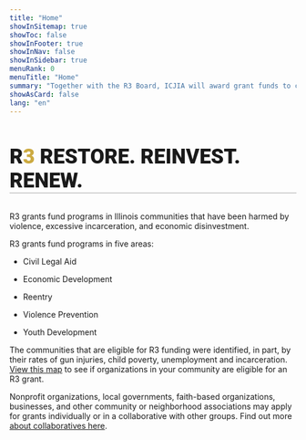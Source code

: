 ```yaml
---
title: "Home"
showInSitemap: true
showToc: false
showInFooter: true
showInNav: false
showInSidebar: true
menuRank: 0
menuTitle: "Home"
summary: "Together with the R3 Board, ICJIA will award grant funds to community organizations that support economic development, provide violence prevention and reentry services, and offer youth development and civil legal aid."
showAsCard: false
lang: "en"
---
```


<h1 style="font-weight: 900; font-size: 36px; border-bottom: 1px solid #aaa; margin-bottom: 32px; font-family: 'Roboto', sans-serif !important;">
          R<span style="color: #ccaa41">3</span>&nbsp;<span
            >RESTORE. REINVEST. RENEW.</span
          >
        </h1>

R3 grants fund programs in Illinois communities that have been harmed by violence, excessive incarceration, and economic disinvestment.

R3 grants fund programs in five areas:

- Civil Legal Aid

- Economic Development

- Reentry

- Violence Prevention

- Youth Development

The communities that are eligible for R3 funding were identified, in part, by their rates of gun injuries, child poverty, unemployment and incarceration. [View this map](/eligibility) to see if organizations in your community are eligible for an R3 grant.

Nonprofit organizations, local governments, faith-based organizations, businesses, and other community or neighborhood associations may apply for grants individually or in a collaborative with other groups. Find out more [about collaboratives here](/collaboratives).
